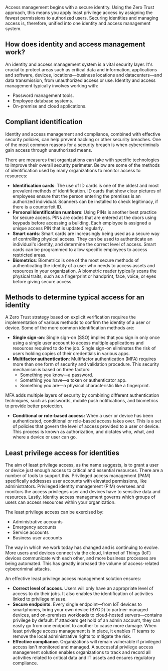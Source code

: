 Access management begins with a secure identity. Using the Zero Trust approach, this means you apply least privilege access by assigning the fewest permissions to authorized users. Securing identities and managing access is, therefore, unified into one identity and access management system.

## How does identity and access management work?

An identity and access management system is a vital security layer. It's crucial to protect areas such as critical data and information, applications and software, devices, locations—business locations and datacenters—and data transmission, from unauthorized access or use. Identity and access management typically involves working with:

- Password management tools.
- Employee database systems.
- On-premise and cloud applications.

## Compliant identification

Identity and access management and compliance, combined with effective security policies, can help prevent hacking or other security breaches. One of the most common reasons for a security breach is when cybercriminals gain access through unauthorized means.

There are measures that organizations can take with specific technologies to improve their overall security perimeter. Below are some of the methods of identification used by many organizations to monitor access to resources:

- **Identification cards**: The use of ID cards is one of the oldest and most prevalent methods of identification. ID cards that show clear pictures of employees ensure that the person entering the premises is an authorized individual. Scanners can be installed to check legitimacy, if there is a counterfeit ID.
- **Personal Identification numbers**: Using PINs is another best practice for secure access. PINs are codes that are entered at the doors using keypads before accessing a building. Each employee is assigned a unique access PIN that is updated regularly.
- **Smart cards**: Smart cards are increasingly being used as a secure way of controlling physical access. They can be used to authenticate an individual's identity, and determine the correct level of access. Smart cards can be programmed to allow specific employees to access restricted areas.
- **Biometrics**: Biometrics is one of the most secure methods of authenticating the identity of a user who needs to access assets and resources in your organization. A biometric reader typically scans the physical traits, such as a fingerprint or handprint, face, voice, or eyes before giving secure access.

## Methods to determine typical access for an identity

A Zero Trust strategy based on explicit verification requires the implementation of various methods to confirm the identity of a user or device. Some of the more common identification methods are:

- **Single sign-on**: Single sign-on (SSO) implies that you sign in only once using a single user account to access multiple applications and resources required to do the job. Single sign-on eliminates the risk of users holding copies of their credentials in various apps.
- **Multifactor authentication**: Multifactor authentication (MFA) requires more than one form of security and validation procedure. This security mechanism is based on three factors:
  - Something you know—a password.
  - Something you have—a token or authenticator app.
  - Something you are—a physical characteristic like a fingerprint.

MFA adds multiple layers of security by combining different authentication techniques, such as passwords, mobile push notifications, and biometrics to provide better protection.

- **Conditional or role-based access:** When a user or device has been authenticated, conditional or role-based access takes over. This is a set of policies that govern the level of access provided to a user or device. This process is known as authorization, and dictates who, what, and where a device or user can go.

## Least privilege access for identities

The aim of least privilege access, as the name suggests, is to grant a user or device just enough access to critical and essential resources. There are a number of tools to support this. Privileged access management (PAM) specifically addresses user accounts with elevated permissions, like administrators. Privileged identity management (PIM) oversees and monitors the access privileges user and devices have to sensitive data and resources. Lastly, identity access management governs which groups of users can access resources within your organization.

The least privilege access can be exercised by:

- Administrative accounts
- Emergency accounts
- Service accounts
- Business user accounts

The way in which we work today has changed and is continuing to evolve. More users and devices connect via the cloud, Internet of Things (IoT) devices communicate with each other, and more business processes are being automated. This has greatly increased the volume of access-related cybercriminal attacks.

An effective least privilege access management solution ensures:

- **Correct level of access**. Users will only have an appropriate level of access to do their jobs. It also enables the identification of activities linked to privilege misuse.
- **Secure endpoints**. Every single endpoint—from IoT devices to smartphones, bring your own device (BYOD) to partner-managed devices, and on-premises workloads to cloud-hosted servers—contains privilege by default. If attackers get hold of an admin account, they can easily go from one endpoint to another to cause more damage. When least privilege access management is in place, it enables IT teams to remove the local administrative rights to mitigate the risk.
- **Effective compliance**. Organizations will remain vulnerable if privileged access isn't monitored and managed. A successful privilege access management solution enables organizations to track and record all activities related to critical data and IT assets and ensures regulatory compliance.
